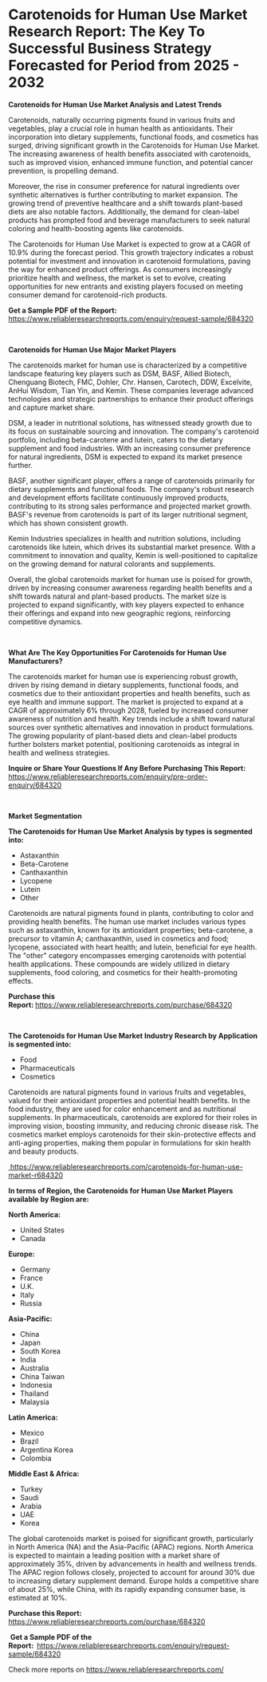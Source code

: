 <p><h1>Carotenoids for Human Use Market Research Report: The Key To Successful Business Strategy Forecasted for Period from 2025 - 2032</h1></p><p><strong>Carotenoids for Human Use Market Analysis and Latest Trends</strong></p>
<p><p>Carotenoids, naturally occurring pigments found in various fruits and vegetables, play a crucial role in human health as antioxidants. Their incorporation into dietary supplements, functional foods, and cosmetics has surged, driving significant growth in the Carotenoids for Human Use Market. The increasing awareness of health benefits associated with carotenoids, such as improved vision, enhanced immune function, and potential cancer prevention, is propelling demand. </p><p>Moreover, the rise in consumer preference for natural ingredients over synthetic alternatives is further contributing to market expansion. The growing trend of preventive healthcare and a shift towards plant-based diets are also notable factors. Additionally, the demand for clean-label products has prompted food and beverage manufacturers to seek natural coloring and health-boosting agents like carotenoids.</p><p>The Carotenoids for Human Use Market is expected to grow at a CAGR of 10.9% during the forecast period. This growth trajectory indicates a robust potential for investment and innovation in carotenoid formulations, paving the way for enhanced product offerings. As consumers increasingly prioritize health and wellness, the market is set to evolve, creating opportunities for new entrants and existing players focused on meeting consumer demand for carotenoid-rich products.</p></p>
<p><strong>Get a Sample PDF of the Report:&nbsp;</strong> <a href="https://www.reliableresearchreports.com/enquiry/request-sample/684320?utm_campaign=3557&utm_medium=2&utm_source=Github&utm_content=ia&utm_term=29032025&utm_id=carotenoids-for-human-use">https://www.reliableresearchreports.com/enquiry/request-sample/684320</a></p>
<p>&nbsp;</p>
<p><strong>Carotenoids for Human Use Major Market Players</strong></p>
<p><p>The carotenoids market for human use is characterized by a competitive landscape featuring key players such as DSM, BASF, Allied Biotech, Chenguang Biotech, FMC, Dohler, Chr. Hansen, Carotech, DDW, Excelvite, AnHui Wisdom, Tian Yin, and Kemin. These companies leverage advanced technologies and strategic partnerships to enhance their product offerings and capture market share.</p><p>DSM, a leader in nutritional solutions, has witnessed steady growth due to its focus on sustainable sourcing and innovation. The company's carotenoid portfolio, including beta-carotene and lutein, caters to the dietary supplement and food industries. With an increasing consumer preference for natural ingredients, DSM is expected to expand its market presence further.</p><p>BASF, another significant player, offers a range of carotenoids primarily for dietary supplements and functional foods. The company's robust research and development efforts facilitate continuously improved products, contributing to its strong sales performance and projected market growth. BASF's revenue from carotenoids is part of its larger nutritional segment, which has shown consistent growth.</p><p>Kemin Industries specializes in health and nutrition solutions, including carotenoids like lutein, which drives its substantial market presence. With a commitment to innovation and quality, Kemin is well-positioned to capitalize on the growing demand for natural colorants and supplements.</p><p>Overall, the global carotenoids market for human use is poised for growth, driven by increasing consumer awareness regarding health benefits and a shift towards natural and plant-based products. The market size is projected to expand significantly, with key players expected to enhance their offerings and expand into new geographic regions, reinforcing competitive dynamics.</p></p>
<p>&nbsp;</p>
<p><strong>What Are The Key Opportunities For Carotenoids for Human Use Manufacturers?</strong></p>
<p><p>The carotenoids market for human use is experiencing robust growth, driven by rising demand in dietary supplements, functional foods, and cosmetics due to their antioxidant properties and health benefits, such as eye health and immune support. The market is projected to expand at a CAGR of approximately 6% through 2028, fueled by increased consumer awareness of nutrition and health. Key trends include a shift toward natural sources over synthetic alternatives and innovation in product formulations. The growing popularity of plant-based diets and clean-label products further bolsters market potential, positioning carotenoids as integral in health and wellness strategies.</p></p>
<p><strong>Inquire or Share Your Questions If Any Before Purchasing This Report:</strong> <a href="https://www.reliableresearchreports.com/enquiry/pre-order-enquiry/684320?utm_campaign=3557&utm_medium=2&utm_source=Github&utm_content=ia&utm_term=29032025&utm_id=carotenoids-for-human-use">https://www.reliableresearchreports.com/enquiry/pre-order-enquiry/684320</a></p>
<p>&nbsp;</p>
<p><strong>Market Segmentation</strong></p>
<p><strong>The Carotenoids for Human Use Market Analysis by types is segmented into:</strong></p>
<p><ul><li>Astaxanthin</li><li>Beta-Carotene</li><li>Canthaxanthin</li><li>Lycopene</li><li>Lutein</li><li>Other</li></ul></p>
<p><p>Carotenoids are natural pigments found in plants, contributing to color and providing health benefits. The human use market includes various types such as astaxanthin, known for its antioxidant properties; beta-carotene, a precursor to vitamin A; canthaxanthin, used in cosmetics and food; lycopene, associated with heart health; and lutein, beneficial for eye health. The "other" category encompasses emerging carotenoids with potential health applications. These compounds are widely utilized in dietary supplements, food coloring, and cosmetics for their health-promoting effects.</p></p>
<p><strong>Purchase this Report:&nbsp;</strong><a href="https://www.reliableresearchreports.com/purchase/684320?utm_campaign=3557&utm_medium=2&utm_source=Github&utm_content=ia&utm_term=29032025&utm_id=carotenoids-for-human-use">https://www.reliableresearchreports.com/purchase/684320</a></p>
<p>&nbsp;</p>
<p><strong>The Carotenoids for Human Use Market Industry Research by Application is segmented into:</strong></p>
<p><ul><li>Food</li><li>Pharmaceuticals</li><li>Cosmetics</li></ul></p>
<p><p>Carotenoids are natural pigments found in various fruits and vegetables, valued for their antioxidant properties and potential health benefits. In the food industry, they are used for color enhancement and as nutritional supplements. In pharmaceuticals, carotenoids are explored for their roles in improving vision, boosting immunity, and reducing chronic disease risk. The cosmetics market employs carotenoids for their skin-protective effects and anti-aging properties, making them popular in formulations for skin health and beauty products.</p></p>
<p><a href="https://www.reliableresearchreports.com/carotenoids-for-human-use-market-r684320?utm_campaign=3557&utm_medium=2&utm_source=Github&utm_content=ia&utm_term=29032025&utm_id=carotenoids-for-human-use">&nbsp;https://www.reliableresearchreports.com/carotenoids-for-human-use-market-r684320</a></p>
<p><strong>In terms of Region, the Carotenoids for Human Use Market Players available by Region are:</strong></p>
<p>
    <p> <strong> North America: </strong>
        <ul>
            <li>United States</li>
            <li>Canada</li>
        </ul>
        </p> 
    <p> <strong> Europe: </strong>
        <ul>
            <li>Germany</li>
            <li>France</li>
            <li>U.K.</li>
            <li>Italy</li>
            <li>Russia</li>
        </ul>
        </p> 
    <p> <strong> Asia-Pacific: </strong>
        <ul>
            <li>China</li>
            <li>Japan</li>
            <li>South Korea</li>
            <li>India</li>
            <li>Australia</li>
            <li>China Taiwan</li>
            <li>Indonesia</li>
            <li>Thailand</li>
            <li>Malaysia</li>
        </ul>
        </p> 
    <p> <strong> Latin America: </strong>
        <ul>
            <li>Mexico</li>
            <li>Brazil</li>
            <li>Argentina Korea</li>
            <li>Colombia</li>
        </ul>
        </p> 
    <p> <strong> Middle East & Africa: </strong>
        <ul>
            <li>Turkey</li>
            <li>Saudi</li>
            <li>Arabia</li>
            <li>UAE</li>
            <li>Korea</li>
        </ul>
    </p>
    </p>
<p><p>The global carotenoids market is poised for significant growth, particularly in North America (NA) and the Asia-Pacific (APAC) regions. North America is expected to maintain a leading position with a market share of approximately 35%, driven by advancements in health and wellness trends. The APAC region follows closely, projected to account for around 30% due to increasing dietary supplement demand. Europe holds a competitive share of about 25%, while China, with its rapidly expanding consumer base, is estimated at 10%.</p></p>
<p><strong>Purchase this Report: </strong><a href="https://www.reliableresearchreports.com/purchase/684320?utm_campaign=3557&utm_medium=2&utm_source=Github&utm_content=ia&utm_term=29032025&utm_id=carotenoids-for-human-use">https://www.reliableresearchreports.com/purchase/684320</a></p>
<p>&nbsp;<strong>Get a Sample PDF of the Report:&nbsp;&nbsp;</strong><a href="https://www.reliableresearchreports.com/enquiry/request-sample/684320?utm_campaign=3557&utm_medium=2&utm_source=Github&utm_content=ia&utm_term=29032025&utm_id=carotenoids-for-human-use">https://www.reliableresearchreports.com/enquiry/request-sample/684320</a></p>
<p><strong></strong></p>
<p>Check more reports on <a href="https://www.reliableresearchreports.com/?utm_campaign=3557&utm_medium=2&utm_source=Github&utm_content=ia&utm_term=29032025&utm_id=carotenoids-for-human-use">https://www.reliableresearchreports.com/</a></p>